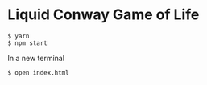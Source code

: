 # Liquid Conway Game of Life

```
$ yarn
$ npm start
```

In a new terminal

```
$ open index.html
```